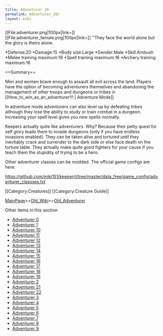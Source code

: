 ```yaml
---
title: Adventurer 20
permalink: Adventurer_20/
layout: wiki
---
```

[[File:adventurer.png|100px|link=]] [[File:adventurer_female.png|100px|link=]]
''They face the world alone but the glory is theirs alone.

*Defense:20
*Damage:15
*Body size:Large
*Gender:Male
*Skill:Ambush
*Melee training maximum:16
*Spell training maximum:16
*Archery training maximum:16

==Summary==

Men and women brave enough to assault all evil across the land. Players have the option of becoming adventurers themselves and abandoning the management of other troops and dungeons or tribes in [[How_to_win_as_an_adventurer!!! | Adventure Mode]]

In adventure mode adventurers can also level up by defeating tribes although they lose the ability to study or train combat in a dungeon. Increasing your spell level gives you new spells normally.

Keepers actually quite like adventurers. Why? Because their petty quest for self glory leads them to invade dungeons (only if you have endless invasions enabled). They can be taken alive and tortured until they inevitably crack and surrender to the dark side or else face death on the torture table. They actually make quite good fighters for your cause if you teach them the stupidity of trying to be a hero.

Other adventurer classes can be modded. The official game configs are here:

https://github.com/miki151/keeperrl/tree/master/data_free/game_config/adventurer_classses.txt

[[Category:Creatures]]
[[Category:Creature Guide]]

[MainPage](/keeperrl_wiki/ "wikilink")>>[Old_Wiki](/keeperrl_wiki/Old_Wiki "wikilink")>>[Old_Adventurer](/keeperrl_wiki/Old_Adventurer "wikilink")

Other items in this section
-    [Adventurer 0](/keeperrl_wiki/Adventurer_0 "wikilink")
-    [Adventurer 1](/keeperrl_wiki/Adventurer_1 "wikilink")
-    [Adventurer 10](/keeperrl_wiki/Adventurer_10 "wikilink")
-    [Adventurer 11](/keeperrl_wiki/Adventurer_11 "wikilink")
-    [Adventurer 12](/keeperrl_wiki/Adventurer_12 "wikilink")
-    [Adventurer 13](/keeperrl_wiki/Adventurer_13 "wikilink")
-    [Adventurer 14](/keeperrl_wiki/Adventurer_14 "wikilink")
-    [Adventurer 15](/keeperrl_wiki/Adventurer_15 "wikilink")
-    [Adventurer 16](/keeperrl_wiki/Adventurer_16 "wikilink")
-    [Adventurer 17](/keeperrl_wiki/Adventurer_17 "wikilink")
-    [Adventurer 18](/keeperrl_wiki/Adventurer_18 "wikilink")
-    [Adventurer 19](/keeperrl_wiki/Adventurer_19 "wikilink")
-    [Adventurer 2](/keeperrl_wiki/Adventurer_2 "wikilink")
-    [Adventurer 21](/keeperrl_wiki/Adventurer_21 "wikilink")
-    [Adventurer 22](/keeperrl_wiki/Adventurer_22 "wikilink")
-    [Adventurer 3](/keeperrl_wiki/Adventurer_3 "wikilink")
-    [Adventurer 4](/keeperrl_wiki/Adventurer_4 "wikilink")
-    [Adventurer 5](/keeperrl_wiki/Adventurer_5 "wikilink")
-    [Adventurer 6](/keeperrl_wiki/Adventurer_6 "wikilink")
-    [Adventurer 7](/keeperrl_wiki/Adventurer_7 "wikilink")
-    [Adventurer 8](/keeperrl_wiki/Adventurer_8 "wikilink")
-    [Adventurer 9](/keeperrl_wiki/Adventurer_9 "wikilink")
